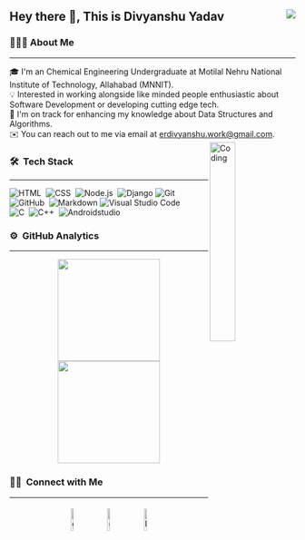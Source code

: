 ## Hey there 👋, This is Divyanshu Yadav <img align="right" src="https://visitor-badge.glitch.me/badge?page_id=erdivyanshu.erdivyanshu" />
### 👨🏻‍💻 About Me
<hr>

🎓 I'm an Chemical Engineering Undergraduate at Motilal Nehru National Institute of Technology, Allahabad (MNNIT).\
💡 Interested in working alongside like minded people enthusiastic about Software Development or developing cutting edge tech.\
🌱 I'm on track for enhancing my knowledge about Data Structures and Algorithms.\
✉️ You can reach out to me via email at erdivyanshu.work@gmail.com.
<img alt="Coding " src="https://c.tenor.com/2uyENRmiUt0AAAAC/coding.gif" align="right" width="30%" height="30%"/>
### 🛠 &nbsp;Tech Stack
<hr>

![HTML](https://img.shields.io/badge/-HTML-05122A?style=flat&logo=HTML5)&nbsp;
![CSS](https://img.shields.io/badge/-CSS-05122A?style=flat&logo=CSS3&logoColor=1572B6)&nbsp;
![Node.js](https://img.shields.io/badge/-nodejs-05122A?style=flat&logo=node.js&logoColor=FFA518)&nbsp;
![Django](https://img.shields.io/badge/-django-05122A?style=flat&logo=django&logoColor=FFA518)
![Git](https://img.shields.io/badge/-Git-05122A?style=flat&logo=git)&nbsp;\
![GitHub](https://img.shields.io/badge/-GitHub-05122A?style=flat&logo=github)&nbsp;
![Markdown](https://img.shields.io/badge/-Markdown-05122A?style=flat&logo=markdown)
![Visual Studio Code](https://img.shields.io/badge/-Visual%20Studio%20Code-05122A?style=flat&logo=visual-studio-code&logoColor=007ACC)&nbsp;\
![C](https://img.shields.io/badge/-C-05122A?style=flat&logo=C&logoColor=A8B9CC)&nbsp;
![C++](https://img.shields.io/badge/-C++-05122A?style=flat&logo=C%2B%2B&logoColor=00599C)&nbsp;
![Androidstudio](https://img.shields.io/badge/-androidstudio-05122A?style=flat&logo=androidstudio&logoColor=FFA518)

### ⚙️ &nbsp;GitHub Analytics
<hr>

<p align="center">
<a href="https://github.com/erdivyanshu">
  <img height="180em" src="https://github-readme-stats-eight-theta.vercel.app/api?username=erdivyanshu&show_icons=true&theme=algolia&include_all_commits=true&count_private=true"/>
  <img height="180em" src="https://github-readme-stats-eight-theta.vercel.app/api/top-langs/?username=erdivyanshu&layout=compact&langs_count=8&theme=algolia"/>
</a>
</p>

### 🤝🏻 &nbsp;Connect with Me
<hr>

<p align="center">
	<a href="mailto:erdivyanshu.work@gmail.com"><img alt="github" width="10%" style="padding:5px" src="https://img.icons8.com/color/100/000000/gmail.png"/></a>
	<a href="https://github.com/erdivyanshu"><img alt="github" width="10%" style="padding:5px" src="https://img.icons8.com/color/100/000000/github.png"/></a>
	<a href="https://www.linkedin.com/in/divyanshu-yadav-26b68318b/"><img alt="linkedin" width="10%" style="padding:5px" src="https://img.icons8.com/color/100/000000/linkedin.png"/></a>	
	
</p>
